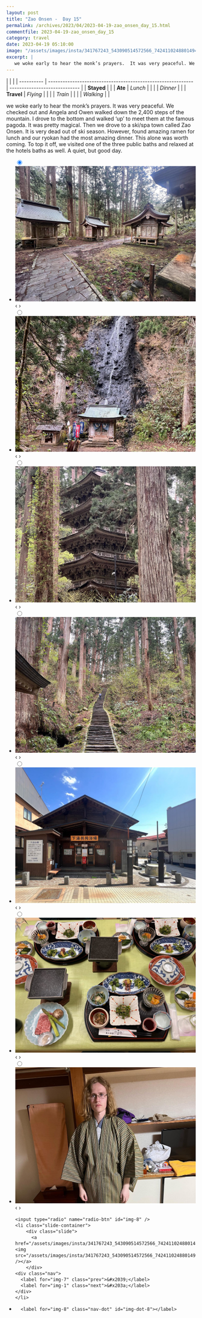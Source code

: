 ```yaml
---
layout: post
title: "Zao Onsen -  Day 15"
permalink: /archives/2023/04/2023-04-19-zao_onsen_day_15.html
commentfile: 2023-04-19-zao_onsen_day_15
category: travel
date: 2023-04-19 05:10:00
image: "/assets/images/insta/341767243_543090514572566_7424110248801494009_n_17977385462002994.jpg"
excerpt: |
   we woke early to hear the monk’s prayers.  It was very peaceful. We checked out and Angela and Owen walked down the 2,400 steps of the mountain. I drove to the bottom and walked ‘up’ to meet them at the famous pagoda. It was pretty magical. Then we drove to a ski/spa town called Zao Onsen. It is very dead out of ski season. However, found amazing ramen for lunch and our ryokan had the most amazing dinner. This alone was worth coming. To top it off, we visited one of the three public baths and relaxed at the hotels baths as well. A quiet, but good day.
---
```


|            |                                                              |
| ---------- | ------------------------------------------------------------ | ----------------------------- |
| **Stayed** |  |
| **Ate**    | _Lunch_                                                      |          |
|            | _Dinner_                                                     |          |
| **Travel** | _Flying_                                                     |          |
|            | _Train_                                                      |          |
|            | _Walking_                                                    |          |


 we woke early to hear the monk’s prayers.  It was very peaceful. We checked out and Angela and Owen walked down the 2,400 steps of the mountain. I drove to the bottom and walked ‘up’ to meet them at the famous pagoda. It was pretty magical. Then we drove to a ski/spa town called Zao Onsen. It is very dead out of ski season. However, found amazing ramen for lunch and our ryokan had the most amazing dinner. This alone was worth coming. To top it off, we visited one of the three public baths and relaxed at the hotels baths as well. A quiet, but good day.


<ul class="slides">
    <input type="radio" name="radio-btn" id="img-1" checked="checked" />
    <li class="slide-container">
        <div class="slide">
          <a href="/assets/images/insta/341912858_1271742083723956_8065201372995100709_n_17896228346792633.jpg"><img src="/assets/images/insta/341912858_1271742083723956_8065201372995100709_n_17896228346792633.jpg" /></a>
        </div>
    <div class="nav">
      <label for="img-8" class="prev">&#x2039;</label>
      <label for="img-2" class="next">&#x203a;</label>
    </div>
    </li>
        <input type="radio" name="radio-btn" id="img-2"  />
    <li class="slide-container">
        <div class="slide">
          <a href="/assets/images/insta/341592847_937457464111867_6171167682529869668_n_17978769481986370.jpg"><img src="/assets/images/insta/341592847_937457464111867_6171167682529869668_n_17978769481986370.jpg" /></a>
        </div>
    <div class="nav">
      <label for="img-1" class="prev">&#x2039;</label>
      <label for="img-3" class="next">&#x203a;</label>
    </div>
    </li>
        <input type="radio" name="radio-btn" id="img-3"  />
    <li class="slide-container">
        <div class="slide">
          <a href="/assets/images/insta/341962508_161504166852504_5542727158909142431_n_17984945591001453.jpg"><img src="/assets/images/insta/341962508_161504166852504_5542727158909142431_n_17984945591001453.jpg" /></a>
        </div>
    <div class="nav">
      <label for="img-2" class="prev">&#x2039;</label>
      <label for="img-4" class="next">&#x203a;</label>
    </div>
    </li>
        <input type="radio" name="radio-btn" id="img-4"  />
    <li class="slide-container">
        <div class="slide">
          <a href="/assets/images/insta/341914019_164802392856833_3440924691620789035_n_17951602289428364.jpg"><img src="/assets/images/insta/341914019_164802392856833_3440924691620789035_n_17951602289428364.jpg" /></a>
        </div>
    <div class="nav">
      <label for="img-3" class="prev">&#x2039;</label>
      <label for="img-5" class="next">&#x203a;</label>
    </div>
    </li>
        <input type="radio" name="radio-btn" id="img-5"  />
    <li class="slide-container">
        <div class="slide">
          <a href="/assets/images/insta/341598563_977343636784529_3494702999292354232_n_18002294446748502.jpg"><img src="/assets/images/insta/341598563_977343636784529_3494702999292354232_n_18002294446748502.jpg" /></a>
        </div>
    <div class="nav">
      <label for="img-4" class="prev">&#x2039;</label>
      <label for="img-6" class="next">&#x203a;</label>
    </div>
    </li>
        <input type="radio" name="radio-btn" id="img-6"  />
    <li class="slide-container">
        <div class="slide">
          <a href="/assets/images/insta/341904080_1096076795129360_3364577830854324704_n_18057175183402296.jpg"><img src="/assets/images/insta/341904080_1096076795129360_3364577830854324704_n_18057175183402296.jpg" /></a>
        </div>
    <div class="nav">
      <label for="img-5" class="prev">&#x2039;</label>
      <label for="img-7" class="next">&#x203a;</label>
    </div>
    </li>
        <input type="radio" name="radio-btn" id="img-7"  />
    <li class="slide-container">
        <div class="slide">
          <a href="/assets/images/insta/341751197_226194866687807_4891541438537011049_n_17999469013656381.jpg"><img src="/assets/images/insta/341751197_226194866687807_4891541438537011049_n_17999469013656381.jpg" /></a>
        </div>
    <div class="nav">
      <label for="img-6" class="prev">&#x2039;</label>
      <label for="img-8" class="next">&#x203a;</label>
    </div>
    </li>
    
    <input type="radio" name="radio-btn" id="img-8" />
    <li class="slide-container">
        <div class="slide">
          <a href="/assets/images/insta/341767243_543090514572566_7424110248801494009_n_17977385462002994.jpg"><img src="/assets/images/insta/341767243_543090514572566_7424110248801494009_n_17977385462002994.jpg" /></a>
        </div>
    <div class="nav">
      <label for="img-7" class="prev">&#x2039;</label>
      <label for="img-1" class="next">&#x203a;</label>
    </div>
    </li>
			
<li class="nav-dots">
      <label for="img-1" class="nav-dot" id="img-dot-1"></label>
      <label for="img-2" class="nav-dot" id="img-dot-2"></label>
      <label for="img-3" class="nav-dot" id="img-dot-3"></label>
      <label for="img-4" class="nav-dot" id="img-dot-4"></label>
      <label for="img-5" class="nav-dot" id="img-dot-5"></label>
      <label for="img-6" class="nav-dot" id="img-dot-6"></label>
      <label for="img-7" class="nav-dot" id="img-dot-7"></label>

      <label for="img-8" class="nav-dot" id="img-dot-8"></label>

</li>
</ul>        
             

		